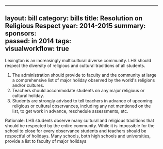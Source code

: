  ---  
 layout:         bill
 category:       bills
 title:          Resolution on Religious Respect
 year:           2014-2015
 summary:        
 sponsors:       
 passed:         in 2014
 tags:           
 visualworkflow: true
 ---
 
 Lexington is an increasingly multicultural diverse community.  LHS should respect the diversity of religious and cultural traditions of all students.
 
 1.  The administration should provide to faculty and the community at large a comprehensive list of major holiday observed by the world's religions and/or cultures.
 2.  Teachers should accommodate students on any major religious or cultural holiday.
 3.  Students are strongly advised to tell teachers in advance of upcoming religious or cultural observances, including any not mentioned on the list, to get work in advance, reschedule assessments, etc.
 
 Rationale:
 LHS students observe many cultural and religious traditions that should be respected by the entire community.  While it is impossible for the school to close for every observance students and teachers should be respectful of holidays. Many schools, both high schools and universities, provide a list to faculty of major holidays
